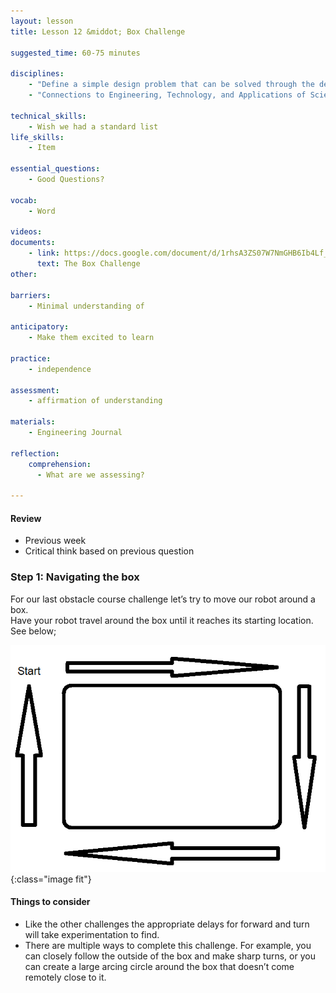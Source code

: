 ```yaml
---
layout: lesson
title: Lesson 12 &middot; Box Challenge

suggested_time: 60-75 minutes  

disciplines:
    - "Define a simple design problem that can be solved through the development of an object, tool, process, or system and includes several criteria for success and constraints on materials, time, or cost. (3-5-ETS1-1)"
    - "Connections to Engineering, Technology, and Applications of Science: Influence of Engineering, Technology, and Science on Society and the Natural World Engineers improve existing technologies or develop new ones. (4-PS3-4)"

technical_skills:
    - Wish we had a standard list
life_skills:
    - Item

essential_questions: 
    - Good Questions?

vocab:
    - Word

videos:
documents:
    - link: https://docs.google.com/document/d/1rhsA3ZS07W7NmGHB6Ib4Lf_FP8x4KEUFRgIPD8E9hHc/view
      text: The Box Challenge
other:

barriers: 
    - Minimal understanding of 

anticipatory:
    - Make them excited to learn

practice:
    - independence

assessment:
    - affirmation of understanding

materials:
    - Engineering Journal

reflection:
    comprehension:
      - What are we assessing?

---
```


#### Review
   * Previous week  
   * Critical think based on previous question

### Step 1: Navigating the box
For our last obstacle course challenge let’s try to move our robot around a box.  
Have your robot travel around the box until it reaches its starting location. See below;

![fig 12.1](fig-12_1.png){:class="image fit"}

#### Things to consider
- Like the other challenges the appropriate delays for forward and turn will take experimentation to find.
- There are multiple ways to complete this challenge. For example, you can closely follow the outside of the box and make sharp turns, or you can create a large arcing circle around the box that doesn’t come remotely close to it.


